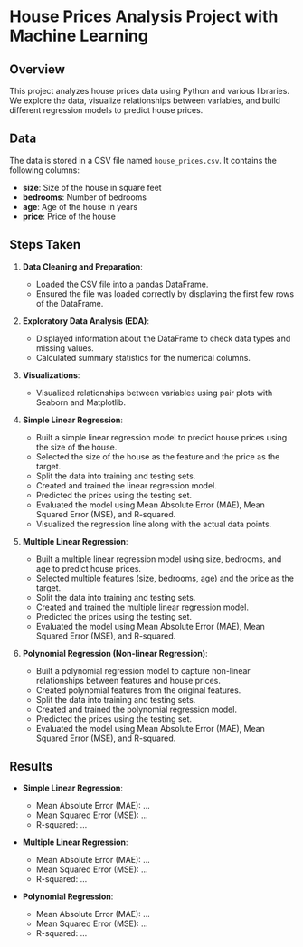 # House Prices Analysis Project with Machine Learning

## Overview
This project analyzes house prices data using Python and various libraries. We explore the data, visualize relationships between variables, and build different regression models to predict house prices.

## Data
The data is stored in a CSV file named `house_prices.csv`. It contains the following columns:

- **size**: Size of the house in square feet
- **bedrooms**: Number of bedrooms
- **age**: Age of the house in years
- **price**: Price of the house

## Steps Taken
1. **Data Cleaning and Preparation**:
   - Loaded the CSV file into a pandas DataFrame.
   - Ensured the file was loaded correctly by displaying the first few rows of the DataFrame.

2. **Exploratory Data Analysis (EDA)**:
   - Displayed information about the DataFrame to check data types and missing values.
   - Calculated summary statistics for the numerical columns.

3. **Visualizations**:
   - Visualized relationships between variables using pair plots with Seaborn and Matplotlib.

4. **Simple Linear Regression**:
   - Built a simple linear regression model to predict house prices using the size of the house.
   - Selected the size of the house as the feature and the price as the target.
   - Split the data into training and testing sets.
   - Created and trained the linear regression model.
   - Predicted the prices using the testing set.
   - Evaluated the model using Mean Absolute Error (MAE), Mean Squared Error (MSE), and R-squared.
   - Visualized the regression line along with the actual data points.

5. **Multiple Linear Regression**:
   - Built a multiple linear regression model using size, bedrooms, and age to predict house prices.
   - Selected multiple features (size, bedrooms, age) and the price as the target.
   - Split the data into training and testing sets.
   - Created and trained the multiple linear regression model.
   - Predicted the prices using the testing set.
   - Evaluated the model using Mean Absolute Error (MAE), Mean Squared Error (MSE), and R-squared.

6. **Polynomial Regression (Non-linear Regression)**:
   - Built a polynomial regression model to capture non-linear relationships between features and house prices.
   - Created polynomial features from the original features.
   - Split the data into training and testing sets.
   - Created and trained the polynomial regression model.
   - Predicted the prices using the testing set.
   - Evaluated the model using Mean Absolute Error (MAE), Mean Squared Error (MSE), and R-squared.

## Results
- **Simple Linear Regression**:
  - Mean Absolute Error (MAE): ...
  - Mean Squared Error (MSE): ...
  - R-squared: ...

- **Multiple Linear Regression**:
  - Mean Absolute Error (MAE): ...
  - Mean Squared Error (MSE): ...
  - R-squared: ...

- **Polynomial Regression**:
  - Mean Absolute Error (MAE): ...
  - Mean Squared Error (MSE): ...
  - R-squared: ...
